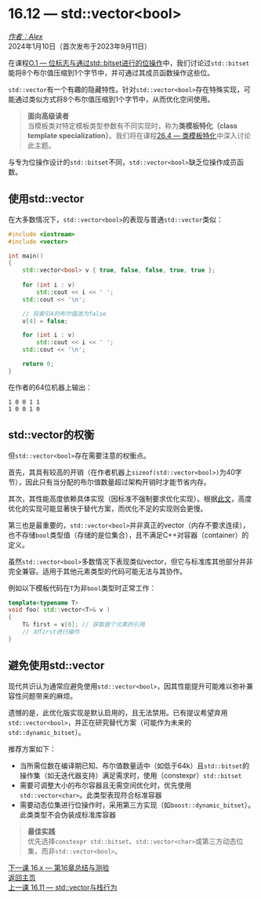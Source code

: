 16.12 — std::vector\<bool\>
============================

[*作者：Alex*](https://www.learncpp.com/author/Alex/ "查看 Alex 的所有文章")  
2024年1月10日（首次发布于2023年9月11日）  

在课程[O.1 — 位标志与通过std::bitset进行的位操作](Chapter-O/lessonO.1-bit-flags-and-bit-manipulation-via-stdbitset.md)中，我们讨论过`std::bitset`能将8个布尔值压缩到1个字节中，并可通过其成员函数操作这些位。


`std::vector`有一个有趣的隐藏特性。针对`std::vector<bool>`存在特殊实现，可能通过类似方式将8个布尔值压缩到1个字节中，从而优化空间使用。


> **面向高级读者**  
> 当模板类对特定模板类型参数有不同实现时，称为**类模板特化（class template specialization）**。我们将在课程[26.4 — 类模板特化](Chapter-26/lesson26.4-class-template-specialization.md)中深入讨论此主题。


与专为位操作设计的`std::bitset`不同，`std::vector<bool>`缺乏位操作成员函数。


使用std::vector<bool>
----------------------

在大多数情况下，`std::vector<bool>`的表现与普通`std::vector`类似：

```cpp
#include <iostream>
#include <vector>

int main()
{
    std::vector<bool> v { true, false, false, true, true };
    
    for (int i : v)
        std::cout << i << ' ';
    std::cout << '\n';

    // 将索引4的布尔值改为false
    v[4] = false;

    for (int i : v)
        std::cout << i << ' ';
    std::cout << '\n';

    return 0;
}
```

在作者的64位机器上输出：

```
1 0 0 1 1
1 0 0 1 0
```

std::vector<bool>的权衡
------------------------

但`std::vector<bool>`存在需要注意的权衡点。


首先，其具有较高的开销（在作者机器上`sizeof(std::vector<bool>)`为40字节），因此只有当分配的布尔值数量超过架构开销时才能节省内存。


其次，其性能高度依赖具体实现（因标准不强制要求优化实现）。根据[此文](https://isocpp.org/blog/2012/11/on-vectorbool)，高度优化的实现可能显著快于替代方案，而优化不足的实现则会更慢。


第三也是最重要的，`std::vector<bool>`并非真正的vector（内存不要求连续），也不存储`bool`类型值（存储的是位集合），且不满足C++对容器（container）的定义。


虽然`std::vector<bool>`多数情况下表现类似vector，但它与标准库其他部分并非完全兼容。适用于其他元素类型的代码可能无法与其协作。


例如以下模板代码在`T`为非`bool`类型时正常工作：

```cpp
template<typename T>
void foo( std::vector<T>& v )
{
    T& first = v[0]; // 获取首个元素的引用
    // 对first进行操作
}
```

避免使用std::vector<bool>
---------------------------

现代共识认为通常应避免使用`std::vector<bool>`，因其性能提升可能难以弥补兼容性问题带来的麻烦。


遗憾的是，此优化版实现是默认启用的，且无法禁用。已有提议希望弃用`std::vector<bool>`，并正在研究替代方案（可能作为未来的`std::dynamic_bitset`）。


推荐方案如下：

* 当所需位数在编译期已知、布尔值数量适中（如低于64k）且`std::bitset`的操作集（如无迭代器支持）满足需求时，使用（constexpr）`std::bitset`
* 需要可调整大小的布尔容器且无需空间优化时，优先使用`std::vector<char>`。此类型表现符合标准容器
* 需要动态位集进行位操作时，采用第三方实现（如`boost::dynamic_bitset`）。此类类型不会伪装成标准库容器


> **最佳实践**  
> 优先选择`constexpr std::bitset`、`std::vector<char>`或第三方动态位集，而非`std::vector<bool>`。


[下一课 16.x — 第16章总结与测验](Chapter-16/lesson16.x-chapter-16-summary-and-quiz.md)  
[返回主页](/)  
[上一课 16.11 — std::vector与栈行为](Chapter-16/lesson16.11-stdvector-and-stack-behavior.md)